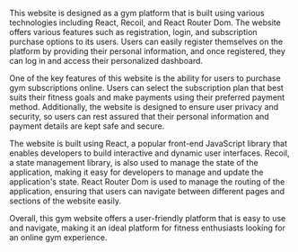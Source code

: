 This website is designed as a gym platform that is built using various technologies including React, Recoil, and React Router Dom. The website offers various features such as registration, login, and subscription purchase options to its users. Users can easily register themselves on the platform by providing their personal information, and once registered, they can log in and access their personalized dashboard.

One of the key features of this website is the ability for users to purchase gym subscriptions online. Users can select the subscription plan that best suits their fitness goals and make payments using their preferred payment method. Additionally, the website is designed to ensure user privacy and security, so users can rest assured that their personal information and payment details are kept safe and secure.

The website is built using React, a popular front-end JavaScript library that enables developers to build interactive and dynamic user interfaces. Recoil, a state management library, is also used to manage the state of the application, making it easy for developers to manage and update the application's state. React Router Dom is used to manage the routing of the application, ensuring that users can navigate between different pages and sections of the website easily.

Overall, this gym website offers a user-friendly platform that is easy to use and navigate, making it an ideal platform for fitness enthusiasts looking for an online gym experience.

